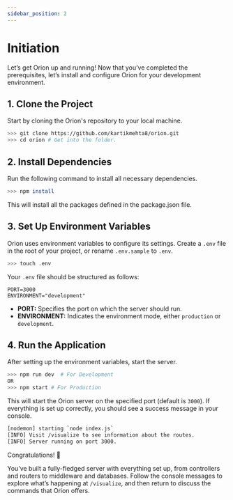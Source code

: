 ```yaml
---
sidebar_position: 2
---
```


# Initiation

Let’s get Orion up and running! Now that you’ve completed the prerequisites, let’s install and configure Orion for your development environment.

## 1. **Clone the Project**
Start by cloning the Orion's repository to your local machine.

```bash
>>> git clone https://github.com/kartikmehta8/orion.git
>>> cd orion # Get into the folder.
```

## 2. Install Dependencies
Run the following command to install all necessary dependencies.

```bash
>>> npm install
```
This will install all the packages defined in the package.json file.

## 3. Set Up Environment Variables
Orion uses environment variables to configure its settings. Create a `.env` file in the root of your project, or rename `.env.sample` to `.env`.

```bash
>>> touch .env
```

Your `.env` file should be structured as follows:

```
PORT=3000
ENVIRONMENT="development"
```

- **PORT:** Specifies the port on which the server should run.
- **ENVIRONMENT:** Indicates the environment mode, either `production` or `development`.

## 4. Run the Application
After setting up the environment variables, start the server.

```bash
>>> npm run dev  # For Development
OR
>>> npm start # For Production
```

This will start the Orion server on the specified port (default is `3000`). If everything is set up correctly, you should see a success message in your console.

```bash
[nodemon] starting `node index.js`
[INFO] Visit /visualize to see information about the routes.
[INFO] Server running on port 3000.
```

Congratulations! 🎉 

You’ve built a fully-fledged server with everything set up, from controllers and routers to middleware and databases. Follow the console messages to explore what’s happening at `/visualize`, and then return to discuss the commands that Orion offers.
